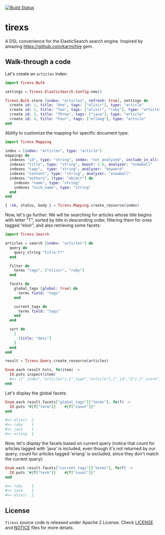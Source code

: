 [![Build Status](https://travis-ci.org/datahogs/tirexs.png)](https://travis-ci.org/datahogs/tirexs)

tirexs
======

A DSL convenience for the ElasticSearch search engine. Inspired by amazing https://github.com/karmi/tire gem.

Walk-through a code
-------------------

Let's create an `articles` index:

```elixir
import Tirexs.Bulk

settings = Tirexs.ElasticSearch.Config.new()

Tirexs.Bulk.store [index: "articles", refresh: true], settings do
  create id: 1, title: "One", tags: ["elixir"], type: "article"
  create id: 2, title: "Two", tags: ["elixir", "ruby"], type: "article"
  create id: 3, title: "Three", tags: ["java"], type: "article"
  create id: 4, title: "Four", tags: ["erlang"], type: "article"
end
```

Ability to customize the mapping for specific document type:

```elixir
import Tirexs.Mapping

index = [index: "articles", type: "article"]
mappings do
  indexes "id", type: "string", index: "not_analyzed", include_in_all: false
  indexes "title", type: "string", boost: 2.0, analyzer: "snowball"
  indexes "tags",  type: "string", analyzer: "keyword"
  indexes "content", type: "string", analyzer: "snowball"
  indexes "authors", [type: "object"] do
    indexes "name", type: "string"
    indexes "nick_name", type: "string"
  end
end

{ :ok, status, body } = Tirexs.Mapping.create_resource(index)
```

Now, let's go further. We will be searching for articles whose title begins with letter “T”, sorted by title in descending order, filtering them for ones tagged “elixir”, and also retrieving some facets:

```elixir
import Tirexs.Search

articles = search [index: "articles"] do
  query do
    query_string "title:T*"
  end

  filter do
    terms "tags", ["elixir", "ruby"]
  end

  facets do
    global_tags [global: true] do
      terms field: "tags"
    end

    current_tags do
      terms field: "tags"
    end
  end

  sort do
    [
      [title: "desc"]
    ]
  end
end

result = Tirexs.Query.create_resource(articles)

Enum.each result.hits, fn(item) ->
  IO.puts inspect(item)
  #=> [{"_index","articles"},{"_type","article"},{"_id","2"},{"_score",1.0},{"_source",[{"id",2}, {"title","Two"},{"tags",["elixir","r uby"]},{"type","article"}]}]
end
```

Let's display the global facets:
```elixir
Enum.each result.facets["global_tags"]["terms"], fn(f) ->
  IO.puts "#{f["term"]}    #{f["count"]}"
end

#=> elixir  2
#=> ruby    1
#=> java    1
#=> erlang  1
```
Now, let's display the facets based on current query (notice that count for articles tagged with 'java' is included, even though it's not returned by our query; count for articles tagged 'erlang' is excluded, since they don't match the current query):
```elixir
Enum.each result.facets["current_tags"]["terms"], fn(f) ->
  IO.puts "#{f["term"]}    #{f["count"]}"
end

#=> ruby    1
#=> java    1
#=> elixir  1
```
License
-------

`Tirexs` source code is released under Apache 2 License.
Check [LICENSE](https://github.com/datahogs/tirexs/blob/master/LICENSE) and [NOTICE](https://github.com/datahogs/tirexs/blob/master/NOTICE) files for more details.
